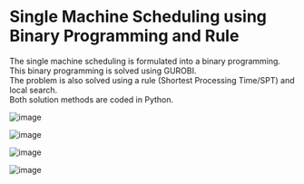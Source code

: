 # Single Machine Scheduling using Binary Programming and Rule

The single machine scheduling is formulated into a binary programming.  
This binary programming is solved using GUROBI.  
The problem is also solved using a rule (Shortest Processing Time/SPT) and local search.  
Both solution methods are coded in Python.  

![image](https://user-images.githubusercontent.com/42261330/206994555-0195e38f-0ca7-4aba-bb90-4f5e8ecf1518.png)

![image](https://user-images.githubusercontent.com/42261330/206990890-aa01bc61-2cca-4f1d-9ca6-c6167fffc87c.png)

![image](https://user-images.githubusercontent.com/42261330/206990913-a3a6ed8a-d4d9-415d-ac82-00d6769c9d09.png)

![image](https://user-images.githubusercontent.com/42261330/206994737-68b2dc97-6cca-4783-b523-e9df195f4187.png)
